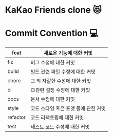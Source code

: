 # KaKao Friends clone 😻

# Commit Convention 💻
| feat | 새로운 기능에 대한 커밋 |
| --- | --- |
| fix | 버그 수정에 대한 커밋 |
| build | 빌드 관련 파일 수정에 대한 커밋 |
| chore | 그 외 자잘한 수정에 대한 커밋 |
| ci | CI관련 설정 수정에 대한 커밋 |
| docs | 문서 수정에 대한 커밋 |
| style | 코드 스타일 혹은 포맷 등에 관한 커밋 |
| refactor | 코드 리팩토링에 대한 커밋 |
| test | 테스트 코드 수정에 대한 커밋 |